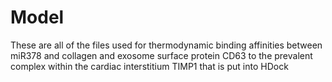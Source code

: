 # Model

These are all of the files used for thermodynamic binding affinities between miR378 and collagen and exosome surface protein CD63 to the prevalent complex within the cardiac interstitium TIMP1 that is put into HDock
